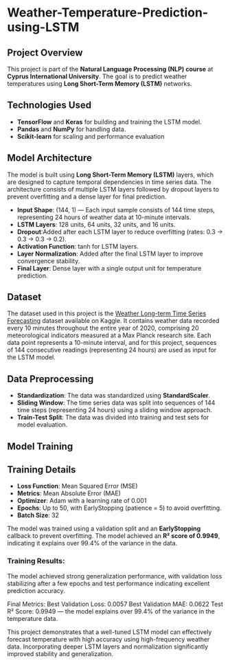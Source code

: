 # Weather-Temperature-Prediction-using-LSTM
## Project Overview

This project is part of the **Natural Language Processing (NLP) course** at **Cyprus International University**. The goal is to predict weather temperatures using **Long Short-Term Memory (LSTM)** networks. 

## Technologies Used

- **TensorFlow** and **Keras** for building and training the LSTM model.
- **Pandas** and **NumPy** for handling data.
- **Scikit-learn** for scaling and performance evaluation

## Model Architecture

The model is built using **Long Short-Term Memory (LSTM)** layers, which are designed to capture temporal dependencies in time series data. The architecture consists of multiple LSTM layers followed by dropout layers to prevent overfitting and a dense layer for final prediction.

- **Input Shape**: (144, 1) — Each input sample consists of 144 time steps, representing 24 hours of weather data at 10-minute intervals.
- **LSTM Layers**: 128 units, 64 units, 32 units, and 16 units.
- **Dropout**:Added after each LSTM layer to reduce overfitting (rates: 0.3 → 0.3 → 0.3 → 0.2).
- **Activation Function**: tanh for LSTM layers.
- **Layer Normalization**: Added after the final LSTM layer to improve convergence stability.
- **Final Layer**: Dense layer with a single output unit for temperature prediction.

## Dataset

The dataset used in this project is the [Weather Long-term Time Series Forecasting](https://www.kaggle.com/datasets/alistairking/weather-long-term-time-series-forecasting) dataset available on Kaggle. It contains weather data recorded every 10 minutes throughout the entire year of 2020, comprising 20 meteorological indicators measured at a Max Planck research site. Each data point represents a 10-minute interval, and for this project, sequences of 144 consecutive readings (representing 24 hours) are used as input for the LSTM model.


## Data Preprocessing

- **Standardization**: The data was standardized using **StandardScaler**.
- **Sliding Window**: The time series data was split into sequences of 144 time steps (representing 24 hours) using a sliding window approach.
- **Train-Test Split**: The data was divided into training and test sets for model evaluation.


## Model Training

## Training Details

- **Loss Function**: Mean Squared Error (MSE)
- **Metrics**: Mean Absolute Error (MAE)
- **Optimizer**: Adam with a learning rate of 0.001
- **Epochs**: Up to 50, with EarlyStopping (patience = 5) to avoid overfitting.
- **Batch Size**: 32
  
The model was trained using a validation split and an **EarlyStopping** callback to prevent overfitting. The model achieved an **R² score of 0.9949**, indicating it explains over 99.4% of the variance in the data.

### Training Results:
The model achieved strong generalization performance, with validation loss stabilizing after a few epochs and test performance indicating excellent prediction accuracy.

Final Metrics:
Best Validation Loss: 0.0057
Best Validation MAE: 0.0622
Test R² Score: 0.9949 — the model explains over 99.4% of the variance in the temperature data.

This project demonstrates that a well-tuned LSTM model can effectively forecast temperature with high accuracy using high-frequency weather data. Incorporating deeper LSTM layers and normalization significantly improved stability and generalization.
